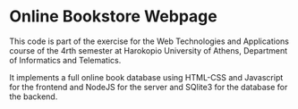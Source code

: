 # Online Bookstore Webpage

This code is part of the exercise for the Web Technologies and Applications course of the 4rth semester at Harokopio University of Athens, Department of Informatics and Telematics. 

It implements a full online book database using HTML-CSS and Javascript for the frontend and NodeJS for the server and SQlite3 for the database for the backend.
